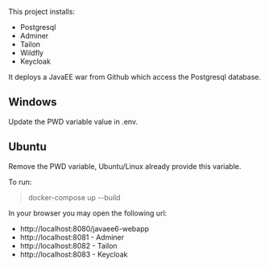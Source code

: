 This project installs:
 - Postgresql
 - Adminer
 - Tailon
 - Wildfly
 - Keycloak

It deploys a JavaEE war from Github which access the Postgresql database.

Windows
---
Update the PWD variable value in .env.

Ubuntu
--
Remove the PWD variable, Ubuntu/Linux already provide this variable.

To run: 
>docker-compose up --build

In your browser you may open the following url:
 - http://localhost:8080/javaee6-webapp
 - http://localhost:8081 - Adminer
 - http://localhost:8082 - Tailon
 - http://localhost:8083 - Keycloak